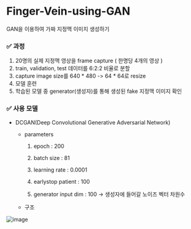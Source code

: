 # Finger-Vein-using-GAN
GAN을 이용하여 가짜 지정맥 이미지 생성하기

### ✅ 과정 ###

1. 20명의 실제 지정맥 영상을 frame capture ( 한명당 4개의 영상 )
2. train, validation, test 데이터를 6:2:2 비율로 분할 
3. capture image size를 640 * 480 -> 64 * 64로 resize
4. 모델 훈련
5. 학습된 모델 중 generator(생성자)를 통해 생성된 fake 지정맥 이미지 확인

### ✅ 사용 모델 ###

-  DCGAN(Deep Convolutional Generative Adversarial Network)

    - parameters

       1. epoch : 200 

       2. batch size : 81

       3. learning rate : 0.0001

       4. earlystop patient : 100

       5. generator input dim : 100  ->  생성자에 들어갈 노이즈 벡터 차원수

    - 구조

![image](https://user-images.githubusercontent.com/66320010/136953860-54f6c87b-7597-4a38-9716-c4a457295c3c.png)


